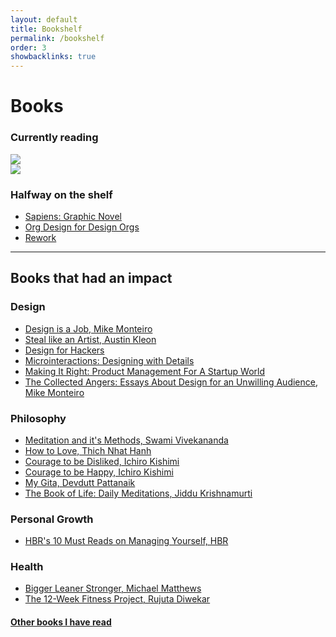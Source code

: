 ```yaml
---
layout: default
title: Bookshelf
permalink: /bookshelf
order: 3
showbacklinks: true
---
```

<div class="post-header">
    <h1 class="post-title">Books</h1>
</div>

### Currently reading
<div class="bookshelf">
    <div class="book">
        <div class="cover">
            <img src="https://images-na.ssl-images-amazon.com/images/I/51-nXsSRfZL._SX328_BO1,204,203,200_.jpg">
        </div>
        <a class="link" href="https://www.amazon.in/Atomic-Habits-James-Clear/dp/1847941834/" target="_blank"></a>
    </div>
    <div class="book">
        <div class="cover">
            <img src="https://images-na.ssl-images-amazon.com/images/I/41SxL78DpvL._SX324_BO1,204,203,200_.jpg">
        </div>
        <a class="link" href="https://www.amazon.in/Lessons-21st-Century-Yuval-Harari/dp/1784708283/" target="_blank"></a>
    </div>
</div>

### Halfway on the shelf

- [Sapiens: Graphic Novel](https://www.goodreads.com/book/show/54898530-sapiens)
- [Org Design for Design Orgs](https://www.goodreads.com/book/show/31681314-org-design-for-design-orgs)
- [Rework](https://www.goodreads.com/book/show/6732019-rework)

---
## Books that had an impact

### Design

- [Design is a Job, Mike Monteiro](https://www.goodreads.com/book/show/13574985-design-is-a-job)
- [Steal like an Artist, Austin Kleon](https://www.goodreads.com/book/show/13099738-steal-like-an-artist)
- [Design for Hackers](https://www.goodreads.com/book/show/11457105-design-for-hackers)
- [Microinteractions: Designing with Details](https://www.goodreads.com/book/show/17239285-microinteractions)
- [Making It Right: Product Management For A Startup World](https://www.goodreads.com/book/show/22811444-making-it-right)
- [The Collected Angers: Essays About Design for an Unwilling Audience, Mike Monteiro](https://www.goodreads.com/book/show/56544979-the-collected-angers)

### Philosophy

- [Meditation and it's Methods, Swami Vivekananda](https://www.goodreads.com/book/show/20423642-meditation-and-its-methods)
- [How to Love, Thich Nhat Hanh](https://www.goodreads.com/book/show/28585303-how-to-love)
- [Courage to be Disliked, Ichiro Kishimi](https://www.goodreads.com/book/show/36752952-the-courage-to-be-disliked)
- [Courage to be Happy, Ichiro Kishimi](https://www.goodreads.com/book/show/53104596-the-courage-to-be-happy)
- [My Gita, Devdutt Pattanaik](https://www.goodreads.com/book/show/27834914-my-gita)
- [The Book of Life: Daily Meditations, Jiddu Krishnamurti](https://www.goodreads.com/book/show/10813967-the-book-of-life)

### Personal Growth

- [HBR's 10 Must Reads on Managing Yourself, HBR](https://www.goodreads.com/book/show/10307135-hbr-s-10-must-reads-on-managing-yourself)

### Health

- [Bigger Leaner Stronger, Michael Matthews](https://www.goodreads.com/book/show/25049103-bigger-leaner-stronger)
- [The 12-Week Fitness Project, Rujuta Diwekar](https://www.goodreads.com/book/show/49854871-the-12-week-fitness-project)

#### [Other books I have read](https://www.goodreads.com/user/show/75924345-varun-dhawan)